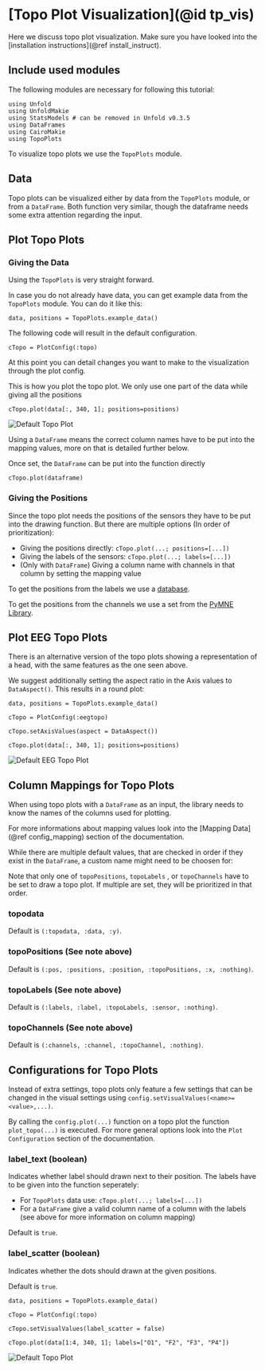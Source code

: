 # [Topo Plot Visualization](@id tp_vis)

Here we discuss topo plot visualization. 
Make sure you have looked into the [installation instructions](@ref install_instruct).

## Include used modules
The following modules are necessary for following this tutorial:
```
using Unfold
using UnfoldMakie
using StatsModels # can be removed in Unfold v0.3.5
using DataFrames
using CairoMakie
using TopoPlots
```
To visualize topo plots we use the `TopoPlots` module.

## Data

Topo plots can be visualized either by data from the `TopoPlots` module, or from a `DataFrame`.
Both function very similar, though the dataframe needs some extra attention regarding the input.

## Plot Topo Plots

### Giving the Data

Using the `TopoPlots` is very straight forward.

In case you do not already have data, you can get example data from the `TopoPlots` module. 
You can do it like this:
```
data, positions = TopoPlots.example_data()
```

The following code will result in the default configuration. 
```
cTopo = PlotConfig(:topo)
```
At this point you can detail changes you want to make to the visualization through the plot config. 

This is how you plot the topo plot. We only use one part of the data while giving all the positions
```
cTopo.plot(data[:, 340, 1]; positions=positions)
```
![Default Topo Plot](../images/topo_plot_default.png)

Using a `DataFrame` means the correct column names have to be put into the mapping values, more on that is detailed further below.

Once set, the `DataFrame` can be put into the function directly
```
cTopo.plot(dataframe)
```

### Giving the Positions

Since the topo plot needs the positions of the sensors they have to be put into the drawing function. But there are multiple options (In order of prioritization):

- Giving the positions directly: `cTopo.plot(...; positions=[...])`
- Giving the labels of the sensors: `cTopo.plot(...; labels=[...])`
- (Only with `DataFrame`) Giving a column name with channels in that column by setting the mapping value

To get the positions from the labels we use a [database](https://raw.githubusercontent.com/sappelhoff/eeg_positions/main/data/Nz-T10-Iz-T9/standard_1005_2D.tsv).

To get the positions from the channels we use a set from the [PyMNE Library](https://juliapackages.com/p/pymne).

## Plot EEG Topo Plots

There is an alternative version of the topo plots showing a representation of a head, with the same features as the one seen above.

We suggest additionally setting the aspect ratio in the Axis values to `DataAspect()`.
This results in a round plot:

```
data, positions = TopoPlots.example_data()

cTopo = PlotConfig(:eegtopo)

cTopo.setAxisValues(aspect = DataAspect())

cTopo.plot(data[:, 340, 1]; positions=positions)
```


![Default EEG Topo Plot](../images/eegtopo_plot_default.png)


## Column Mappings for Topo Plots

When using topo plots with a `DataFrame` as an input, the library needs to know the names of the columns used for plotting.

For more informations about mapping values look into the [Mapping Data](@ref config_mapping) section of the documentation.

While there are multiple default values, that are checked in order if they exist in the `DataFrame`, a custom name might need to be choosen for:

Note that only one of `topoPositions`, `topoLabels` , or `topoChannels` have to be set to draw a topo plot. If multiple are set, they will be prioritized in that order.

### topodata
Default is `(:topodata, :data, :y)`.

### topoPositions (See note above)
Default is `(:pos, :positions, :position, :topoPositions, :x, :nothing)`.

### topoLabels (See note above)
Default is `(:labels, :label, :topoLabels, :sensor, :nothing)`.

### topoChannels (See note above)
Default is `(:channels, :channel, :topoChannel, :nothing)`.


## Configurations for Topo Plots

Instead of extra settings, topo plots only feature a few settings that can be changed in the visual settings using `config.setVisualValues(<name>=<value>,...)`.

By calling the `config.plot(...)` function on a topo plot the function `plot_topo(...)` is executed.
For more general options look into the `Plot Configuration` section of the documentation.

### label_text (boolean)
Indicates whether label should drawn next to their position.
The labels have to be given into the function seperately:
- For `TopoPlots` data use: `cTopo.plot(...; labels=[...])`
- For a `DataFrame` give a valid column name of a column with the labels (see above for more information on column mapping)

Default is `true`.

### label_scatter (boolean)
Indicates whether the dots should drawn at the given positions.

Default is `true`.

```
data, positions = TopoPlots.example_data()

cTopo = PlotConfig(:topo)

cTopo.setVisualValues(label_scatter = false)

cTopo.plot(data[1:4, 340, 1]; labels=["O1", "F2", "F3", "P4"])
```

![Default Topo Plot](../images/topo_plot_label.png)